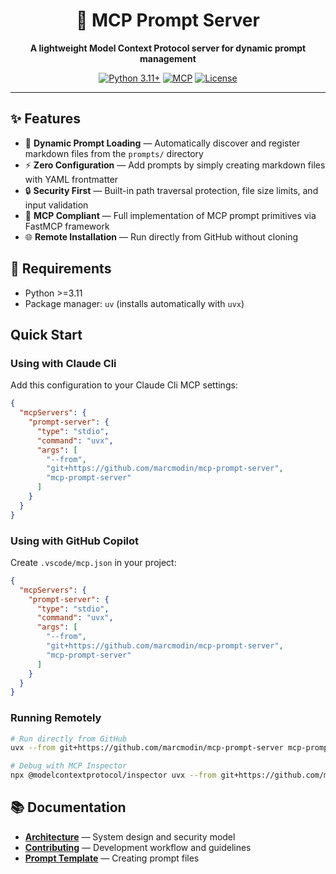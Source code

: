 <div align="center">

# 🚀 MCP Prompt Server

**A lightweight Model Context Protocol server for dynamic prompt management**

[![Python 3.11+](https://img.shields.io/badge/python-3.11+-blue.svg)](https://www.python.org/downloads/)
[![MCP](https://img.shields.io/badge/MCP-Compatible-green.svg)](https://modelcontextprotocol.io)
[![License](https://img.shields.io/badge/license-MIT-blue.svg)](LICENSE)

</div>

---

## ✨ Features

- 📁 **Dynamic Prompt Loading** — Automatically discover and register markdown files from the `prompts/` directory
- ⚡ **Zero Configuration** — Add prompts by simply creating markdown files with YAML frontmatter
- 🔒 **Security First** — Built-in path traversal protection, file size limits, and input validation
- 🎯 **MCP Compliant** — Full implementation of MCP prompt primitives via FastMCP framework
- 🌐 **Remote Installation** — Run directly from GitHub without cloning

## 🔧 Requirements

- Python >=3.11
- Package manager: `uv` (installs automatically with `uvx`)

## Quick Start

### Using with Claude Cli

Add this configuration to your Claude Cli MCP settings:

```json
{
  "mcpServers": {
    "prompt-server": {
      "type": "stdio",
      "command": "uvx",
      "args": [
        "--from",
        "git+https://github.com/marcmodin/mcp-prompt-server",
        "mcp-prompt-server"
      ]
    }
  }
}
```

### Using with GitHub Copilot

Create `.vscode/mcp.json` in your project:

```json
{
  "mcpServers": {
    "prompt-server": {
      "type": "stdio",
      "command": "uvx",
      "args": [
        "--from",
        "git+https://github.com/marcmodin/mcp-prompt-server",
        "mcp-prompt-server"
      ]
    }
  }
}
```

### Running Remotely

```bash
# Run directly from GitHub
uvx --from git+https://github.com/marcmodin/mcp-prompt-server mcp-prompt-server

# Debug with MCP Inspector
npx @modelcontextprotocol/inspector uvx --from git+https://github.com/marcmodin/mcp-prompt-server mcp-prompt-server
```

## 📚 Documentation

- **[Architecture](docs/architecture.md)** — System design and security model
- **[Contributing](docs/contributing.md)** — Development workflow and guidelines
- **[Prompt Template](docs/prompt-template.md)** — Creating prompt files
